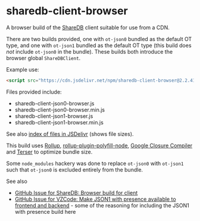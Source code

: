 # sharedb-client-browser

A browser build of the [ShareDB](https://github.com/share/sharedb) client suitable for use from a CDN.

There are two builds provided, one with `ot-json0` bundled as the default OT type, and one with `ot-json1` bundled as the default OT type (this build does _not_ include `ot-json0` in the bundle). These builds both introduce the browser global `ShareDBClient`.

Example use:

```html
<script src="https://cdn.jsdelivr.net/npm/sharedb-client-browser@2.2.41/sharedb-client-json1-browser.min.js"></script>
```

Files provided include:

- sharedb-client-json0-browser.js
- sharedb-client-json0-browser.min.js
- sharedb-client-json1-browser.js
- sharedb-client-json1-browser.min.js

See also [index of files in JSDelivr](https://cdn.jsdelivr.net/npm/sharedb-client-browser/) (shows file sizes).

This build uses [Rollup](https://rollupjs.org/), [rollup-plugin-polyfill-node](https://github.com/FredKSchott/rollup-plugin-polyfill-node), [Google Closure Compiler](https://github.com/ampproject/rollup-plugin-closure-compiler) and [Terser](https://github.com/TrySound/rollup-plugin-terser) to optimize bundle size.

Some `node_modules` hackery was done to replace `ot-json0` with `ot-json1` such that `ot-json0` is excluded entirely from the bundle.

See also

 * [GitHub Issue for ShareDB: Browser build for client](https://github.com/share/sharedb/issues/499)
 * [GitHub Issue for VZCode: Make JSON1 with presence available to frontend and backend](https://github.com/vizhub-core/vzcode/pull/51) - some of the reasoning for including the JSON1 with presence build here
